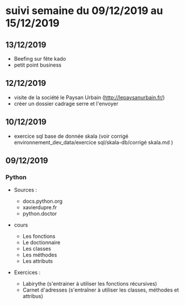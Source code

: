 # suivi semaine du 09/12/2019 au 15/12/2019

## 13/12/2019

* Beefing sur fête kado
* petit point business

## 12/12/2019

* visite de la société le Paysan Urbain (http://lepaysanurbain.fr/)
* créer un dossier cadrage serre et l'envoyer 

## 10/12/2019

* exercice sql base de donnée skala (voir corrigé environnement_dev_data/exercice sql/skala-db/corrigé skala.md )

## 09/12/2019


### Python

* Sources :

    * docs.python.org
    * xavierdupre.fr
    * python.doctor

* cours

    * Les fonctions
    * Le doctionnaire
    * Les classes
    * Les méthodes
    * Les attributs

* Exercices :

    * Labirythe (s'entrainer à utiliser les fonctions récursives) 
    * Carnet d'adresses (s'entraîner à utiliser les classes, méthodes et attribus)